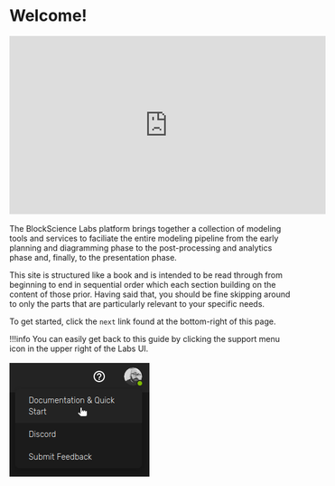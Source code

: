 # Welcome!

<iframe width="560" height="315" src="https://www.youtube.com/embed/VNDvv_QVPjs" title="YouTube video player" frameborder="0" allow="accelerometer; autoplay; clipboard-write; encrypted-media; gyroscope; picture-in-picture" allowfullscreen></iframe>

The BlockScience Labs platform brings together a collection of modeling tools and services to faciliate the entire modeling pipeline from the early planning and diagramming phase to the post-processing and analytics phase and, finally, to the presentation phase.

This site is structured like a book and is intended to be read through from beginning to end in sequential order which each section building on the content of those prior. Having said that, you should be fine skipping around to only the parts that are particularly relevant to your specific needs.

To get started, click the `next` link found at the bottom-right of this page.

!!!info
    You can easily get back to this guide by clicking the support menu icon in the upper right of the Labs UI.<br /><br />
    ![](images/support-menu.png)